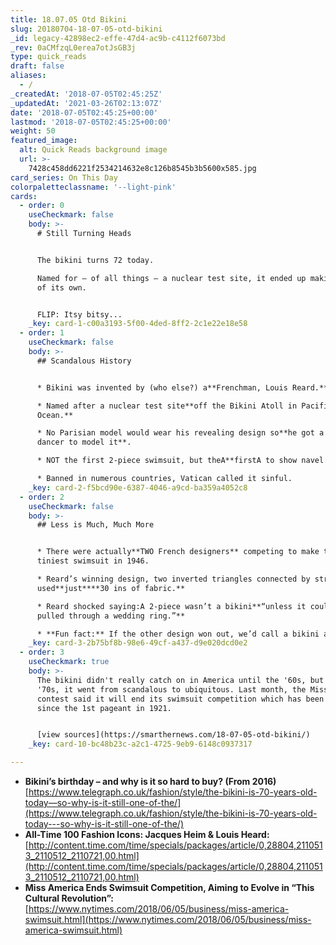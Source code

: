 ```yaml
---
title: 18.07.05 Otd Bikini
slug: 20180704-18-07-05-otd-bikini
_id: legacy-42898ec2-effe-47d4-ac9b-c4112f6073bd
_rev: 0aCMfzqL0erea7otJsGB3j
type: quick_reads
draft: false
aliases:
  - /
_createdAt: '2018-07-05T02:45:25Z'
_updatedAt: '2021-03-26T02:13:07Z'
date: '2018-07-05T02:45:25+00:00'
lastmod: '2018-07-05T02:45:25+00:00'
weight: 50
featured_image:
  alt: Quick Reads background image
  url: >-
    7428c458dd6221f2534214632e8c126b8545b3b5600x585.jpg
card_series: On This Day
colorpaletteclassname: '--light-pink'
cards:
  - order: 0
    useCheckmark: false
    body: >-
      # Still Turning Heads


      The bikini turns 72 today.  

      Named for – of all things – a nuclear test site, it ended up making a bang
      of its own.


      FLIP: Itsy bitsy...
    _key: card-1-c00a3193-5f00-4ded-8ff2-2c1e22e18e58
  - order: 1
    useCheckmark: false
    body: >-
      ## Scandalous History


      * Bikini was invented by (who else?) a**Frenchman, Louis Reard.**

      * Named after a nuclear test site**off the Bikini Atoll in Pacific
      Ocean.**

      * No Parisian model would wear his revealing design so**he got a nude
      dancer to model it**.

      * NOT the first 2-piece swimsuit, but theA**firstA to show navel.**

      * Banned in numerous countries, Vatican called it sinful.
    _key: card-2-f5bcd90e-6387-4046-a9cd-ba359a4052c8
  - order: 2
    useCheckmark: false
    body: >-
      ## Less is Much, Much More


      * There were actually**TWO French designers** competing to make the
      tiniest swimsuit in 1946.

      * Reard’s winning design, two inverted triangles connected by string,
      used**just****30 ins of fabric.**

      * Reard shocked saying:A 2-piece wasn’t a bikini**“unless it could be
      pulled through a wedding ring.”**

      * **Fun fact:** If the other design won out, we’d call a bikini an “atom.”
    _key: card-3-2b75bf8b-98e6-49cf-a437-d9e020dcd0e2
  - order: 3
    useCheckmark: true
    body: >-
      The bikini didn't really catch on in America until the '60s, but by the
      '70s, it went from scandalous to ubiquitous. Last month, the Miss America
      contest said it will end its swimsuit competition which has been included
      since the 1st pageant in 1921.


      [view sources](https://smarthernews.com/18-07-05-otd-bikini/)
    _key: card-10-bc48b23c-a2c1-4725-9eb9-6148c0937317

---
```

* **Bikini’s birthday – and why is it so hard to buy? (From 2016)**  
[https://www.telegraph.co.uk/fashion/style/the-bikini-is-70-years-old-today—so-why-is-it-still-one-of-the/](https://www.telegraph.co.uk/fashion/style/the-bikini-is-70-years-old-today---so-why-is-it-still-one-of-the/)
* **All-Time 100 Fashion Icons: Jacques Heim & Louis Heard:**  
[http://content.time.com/time/specials/packages/article/0,28804,2110513_2110512_2110721,00.html](http://content.time.com/time/specials/packages/article/0,28804,2110513_2110512_2110721,00.html)
* **Miss America Ends Swimsuit Competition, Aiming to Evolve in “This Cultural Revolution”:**  
[https://www.nytimes.com/2018/06/05/business/miss-america-swimsuit.html](https://www.nytimes.com/2018/06/05/business/miss-america-swimsuit.html)
